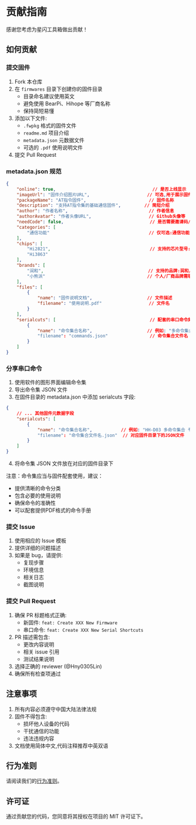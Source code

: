 # 贡献指南

感谢您考虑为星闪工具箱做出贡献！

## 如何贡献

### 提交固件

1. Fork 本仓库
2. 在 `firmwares` 目录下创建你的固件目录
   - 目录命名建议使用英文
   - 避免使用 BearPi、Hihope 等厂商名称
   - 保持简短易懂
3. 添加以下文件:
   - `.fwpkg` 格式的固件文件
   - `readme.md` 项目介绍
   - `metadata.json` 元数据文件
   - 可选的 `.pdf` 使用说明文件
4. 提交 Pull Request

### metadata.json 规范

```json
{
    "online": true,                                     // 是否上线显示
    "imageUrl": "固件介绍图片URL",                      // 可选,用于展示固件特色
    "packageName": "AT指令固件",                        // 固件名称
    "description": "支持AT指令集的基础通信固件",         // 简短介绍
    "author": "作者名称",                               // 作者信息
    "authorAvatar": "作者头像URL",                      // Github头像等
    "needCode": false,                                 // 是否需要邀请码/内购
    "categories": [
        "通信功能"                                      // 仅可选:通信功能/移动终端/国产替代/物联网/智能家居/娱乐功能/测距尝鲜/实体产品
    ],
    "chips": [
        "Hi2821",                                      // 支持的芯片型号:Hi2821/Hi2825/Hi3863/Hi3873
        "Hi3863"
    ],
    "brands": [
        "润和",                                        // 支持的品牌:润和/小熊派/浩瀚银河/华为海思/利尔达/安信可
        "小熊派"                                       // 个人/厂商品牌需联系维护者添加
    ],
    "files": [
        {
            "name": "固件说明文档",                     // 文件描述
            "filename": "使用说明.pdf"                  // 文件名
        }
    ],
    "serialcuts": [                                    // 配套的串口命令集
        {
            "name": "命令集合名称",                     // 例如: "多命令集合 专业版"
            "filename": "commands.json"                // 命令集合文件名
        }
    ]
}
```

### 分享串口命令

1. 使用软件的图形界面编辑命令集
2. 导出命令集 JSON 文件
3. 在固件目录的 metadata.json 中添加 serialcuts 字段:

```json
{
    // ... 其他固件元数据字段
    "serialcuts": [
        {
            "name": "命令集合名称",           // 例如: "HH-D03 多命令集合 专业版"
            "filename": "命令集合文件名.json"  // 对应固件目录下的JSON文件
        }
    ]
}
```

4. 将命令集 JSON 文件放在对应的固件目录下

注意：命令集应当与固件配套使用，建议：
- 提供清晰的命令分类
- 包含必要的使用说明
- 确保命令的准确性
- 可以配套提供PDF格式的命令手册

### 提交 Issue

1. 使用相应的 Issue 模板
2. 提供详细的问题描述
3. 如果是 bug，请提供:
   - 复现步骤
   - 环境信息
   - 相关日志
   - 截图说明

### 提交 Pull Request

1. 确保 PR 标题格式正确:
   - 新固件: `feat: Create XXX New Firmware`
   - 串口命令: `feat: Create XXX New Serial Shortcuts`
2. PR 描述需包含:
   - 更改内容说明
   - 相关 issue 引用
   - 测试结果说明
3. 选择正确的 reviewer (@Hny0305Lin)
4. 确保所有检查项通过

## 注意事项

1. 所有内容必须遵守中国大陆法律法规
2. 固件不得包含:
   - 损坏他人设备的代码
   - 干扰通信的功能
   - 违法违规内容
3. 文档使用简体中文,代码注释推荐中英双语

## 行为准则

请阅读我们的[行为准则](CODE_OF_CONDUCT.md)。

## 许可证

通过贡献您的代码，您同意将其授权在项目的 MIT 许可证下。 